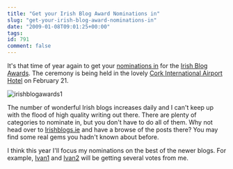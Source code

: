```yaml
---
title: "Get your Irish Blog Award Nominations in"
slug: "get-your-irish-blog-award-nominations-in"
date: "2009-01-08T09:01:25+00:00"
tags:
id: 791
comment: false
---
```


It's that time of year again to get your [nominations in](http://awards.ie/blogawards/nominations/) for the [Irish Blog Awards](http://awards.ie/blogawards/). The ceremony is being held in the lovely [Cork International Airport Hotel](http://www.corkinternationalairporthotel.com/) on February 21.

![irishblogawards1](https://s3-eu-west-1.amazonaws.com/conoroneill.com/wp-content/uploads/2009/01/irishblogawards1.jpg "irishblogawards1")

The number of wonderful Irish blogs increases daily and I can't keep up with the flood of high quality writing out there. There are plenty of categories to nominate in, but you don't have to do all of them. Why not head over to [Irishblogs.ie](http://www.irishblogs.ie/) and have a browse of the posts there? You may find some real gems you hadn't known about before.

I think this year I'll focus my nominations on the best of the newer blogs. For example, [Ivan1](http://messy-chef.com/blog/) and [Ivan2](http://foodculturewestcork.wordpress.com/) will be getting several votes from me.
